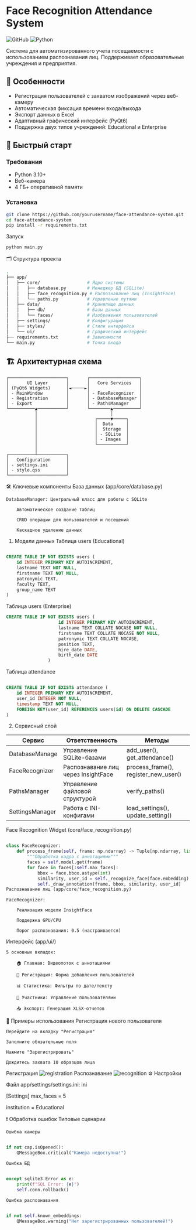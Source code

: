 # Face Recognition Attendance System

![GitHub](https://img.shields.io/github/license/yourusername/face-attendance-system)
![Python](https://img.shields.io/badge/python-3.10%2B-blue)

Система для автоматизированного учета посещаемости с использованием распознавания лиц. Поддерживает образовательные учреждения и предприятия.

## 📌 Особенности
- Регистрация пользователей с захватом изображений через веб-камеру
- Автоматическая фиксация времени входа/выхода
- Экспорт данных в Excel
- Адаптивный графический интерфейс (PyQt6)
- Поддержка двух типов учреждений: Educational и Enterprise

## 🚀 Быстрый старт

### Требования
- Python 3.10+
- Веб-камера
- 4 ГБ+ оперативной памяти

### Установка
```bash
git clone https://github.com/yourusername/face-attendance-system.git
cd face-attendance-system
pip install -r requirements.txt
```
Запуск
```bash
python main.py
```

🗂 Структура проекта
```bash
.
├── app/
│   ├── core/                  # Ядро системы
│   │   ├── database.py        # Менеджер БД (SQLite)
│   │   ├── face_recognition.py # Распознавание лиц (InsightFace)
│   │   └── paths.py           # Управление путями
│   ├── data/                  # Хранилище данных
│   │   ├── db/                # Базы данных
│   │   └── faces/             # Изображения пользователей
│   ├── settings/              # Конфигурация
│   ├── styles/                # Стили интерфейса
│   └── ui/                    # Графический интерфейс
├── requirements.txt           # Зависимости
└── main.py                    # Точка входа
```
## 🏗 Архитектурная схема

```plaintext
┌──────────────────────┐       ┌───────────────────┐
│       UI Layer       │       │   Core Services   │
│ (PyQt6 Widgets)      │◄─────►│                   │
│ - MainWindow         │       │ - FaceRecognizer  │
│ - Registration       │       │ - DatabaseManager │
│ - Export             │       │ - PathsManager    │
└──────────▲───────────┘       └────────▲──────────┘
           │                            │
           │                      ┌─────▼─────┐
           │                      │  Data     │
           │                      │  Storage  │
           │                      │ - SQLite  │
           │                      │ - Images  │
           │                      └───────────┘
           │
┌──────────┴───────────┐
│   Configuration      │
│ - settings.ini       │
│ - style.qss          │
└──────────────────────┘
```
🛠 Ключевые компоненты
База данных (app/core/database.py)

    DatabaseManager: Центральный класс для работы с SQLite

        Автоматическое создание таблиц

        CRUD операции для пользователей и посещений

        Каскадное удаление данных
        
1. Модели данных
Таблица users (Educational)
```sql

CREATE TABLE IF NOT EXISTS users (
    id INTEGER PRIMARY KEY AUTOINCREMENT,
    lastname TEXT NOT NULL,
    firstname TEXT NOT NULL,
    patronymic TEXT,
    faculty TEXT,
    group_name TEXT
)
```
Таблица users (Enterprise)
```sql
CREATE TABLE IF NOT EXISTS users (
                    id INTEGER PRIMARY KEY AUTOINCREMENT,
                    lastname TEXT COLLATE NOCASE NOT NULL,
                    firstname TEXT COLLATE NOCASE NOT NULL,
                    patronymic TEXT COLLATE NOCASE,
                    position TEXT,
                    hire_date DATE,
                    birth_date DATE
                )
```
Таблица attendance
```sql

CREATE TABLE IF NOT EXISTS attendance (
    id INTEGER PRIMARY KEY AUTOINCREMENT,
    user_id INTEGER NOT NULL,
    timestamp TEXT NOT NULL,
    FOREIGN KEY(user_id) REFERENCES users(id) ON DELETE CASCADE
)
```

2. Сервисный слой

|Сервис	         | Ответственность                    | Методы                               |
| -------------- | ---------------------------------- | ------------------------------------ |
|DatabaseManage  | Управление SQLite-базами	          |  add_user(), get_attendance()        |
|FaceRecognizer	 | Распознавание лиц через InsightFace|	process_frame(), register_new_user() |
|PathsManager	 | Управление файловой структурой	  |  verify_paths()                      |
|SettingsManager | Работа с INI-конфигами	          |  load_settings(), update_setting()   |


Face Recognition Widget (core/face_recognition.py)
```python

class FaceRecognizer:
    def process_frame(self, frame: np.ndarray) -> Tuple[np.ndarray, list]:
        """Обработка кадра с аннотациями"""
        faces = self.model.get(frame)
        for face in faces[:self.max_faces]:
            bbox = face.bbox.astype(int)
            similarity, user_id = self._recognize_face(face.embedding)
            self._draw_annotation(frame, bbox, similarity, user_id)
Распознавание лиц (app/core/face_recognition.py)
```
    FaceRecognizer:

        Реализация модели InsightFace

        Поддержка GPU/CPU

        Порог распознавания: 0.5 (настраивается)

Интерфейс (app/ui/)

    5 основных вкладок:

        🏠 Главная: Видеопоток с аннотациями

        📝 Регистрация: Форма добавления пользователей

        📊 Статистика: Фильтры по дате/тексту

        👥 Участники: Управление пользователями

        📤 Экспорт: Генерация XLSX-отчетов

📖 Примеры использования
Регистрация нового пользователя

    Перейдите на вкладку "Регистрация"

    Заполните обязательные поля

    Нажмите "Зарегистрировать"

    Дождитесь захвата 10 образцов лица
Регистрация
![registration](https://github.com/user-attachments/assets/97cc6beb-6b48-48b1-96e7-712f82f6db0b)
Распознавание
![recognition](https://github.com/user-attachments/assets/d057bf5f-ebcf-4e95-96da-6e97a29dffd3)
⚙️ Настройки

Файл app/settings/settings.ini:
ini

[Settings]
max_faces = 5

institution = Educational

❗ Обработка ошибок
Типовые сценарии

    Ошибка камеры

```python

if not cap.isOpened():
    QMessageBox.critical("Камера недоступна!")
```
    Ошибка БД

```python

except sqlite3.Error as e:
    print(f"SQL Error: {e}")
    self.conn.rollback()
```
    Ошибка распознавания

```python

if not self.known_embeddings:
    QMessageBox.warning("Нет зарегистрированных пользователей!")
```
